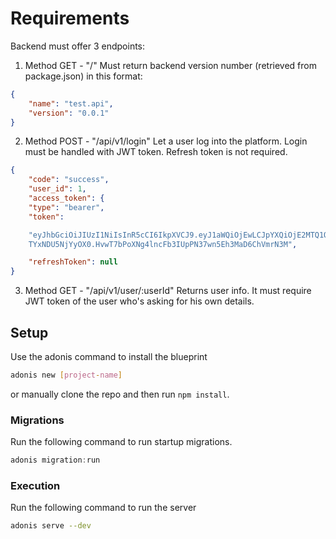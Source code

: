 # Requirements

Backend must offer 3 endpoints:
1. Method GET - "/"
Must return backend version number (retrieved from package.json) in this format:
```json
{
    "name": "test.api",
    "version": "0.0.1"
}
```

2. Method POST - "/api/v1/login"
Let a user log into the platform. Login must be handled with JWT token. Refresh token is not required.
```json
{
    "code": "success",
    "user_id": 1,
    "access_token": {
    "type": "bearer",
    "token":

    "eyJhbGciOiJIUzI1NiIsInR5cCI6IkpXVCJ9.eyJ1aWQiOjEwLCJpYXQiOjE2MTQ1OTMwMjksImV4cCI6M
    TYxNDU5NjYyOX0.HvwT7bPoXNg4lncFb3IUpPN37wn5Eh3MaD6ChVmrN3M",

    "refreshToken": null
}
```

3. Method GET - "/api/v1/user/:userId"
Returns user info. It must require JWT token of the user who's asking for his own details.



## Setup

Use the adonis command to install the blueprint

```bash
adonis new [project-name]
```

or manually clone the repo and then run `npm install`.


### Migrations

Run the following command to run startup migrations.

```js
adonis migration:run
```

### Execution

Run the following command to run the server

```bash
adonis serve --dev
```